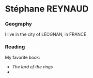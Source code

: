 # Stéphane REYNAUD

### Geography

I live in the city of LEOGNAN, in FRANCE

### Reading

My favorite book:

- *The lord of the rings* 
-


